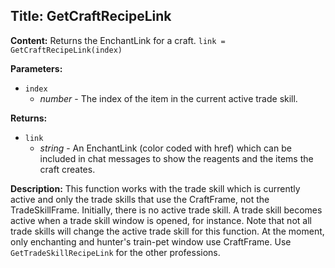 ## Title: GetCraftRecipeLink

**Content:**
Returns the EnchantLink for a craft.
`link = GetCraftRecipeLink(index)`

**Parameters:**
- `index`
  - *number* - The index of the item in the current active trade skill.

**Returns:**
- `link`
  - *string* - An EnchantLink (color coded with href) which can be included in chat messages to show the reagents and the items the craft creates.

**Description:**
This function works with the trade skill which is currently active and only the trade skills that use the CraftFrame, not the TradeSkillFrame. Initially, there is no active trade skill. A trade skill becomes active when a trade skill window is opened, for instance.
Note that not all trade skills will change the active trade skill for this function. At the moment, only enchanting and hunter's train-pet window use CraftFrame. Use `GetTradeSkillRecipeLink` for the other professions.
